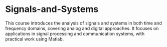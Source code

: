 # Signals-and-Systems
This course introduces the analysis of signals and systems in both time and frequency domains, covering analog and digital approaches. It focuses on applications in signal processing and communication systems, with practical work using Matlab.
